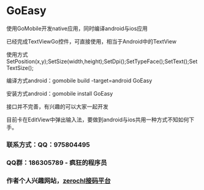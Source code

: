 # GoEasy
<p>使用GoMobile开发native应用，同时编译android与ios应用</p>
<p>已经完成TextViewGo控件，可直接使用，相当于Android中的TextView</p>
<p>使用方式SetPosition(x,y);SetSize(width,height);SetDpi();SetTypeFace();SetText();SetTextSize();</p>

<p>编译方式android：gomobile build -target=android GoEasy</p>
<p>安装方式android：gomobile install GoEasy</p>

<p>接口并不完善，有兴趣的可以大家一起开发</p>
<p>目前卡在EditView中弹出输入法，要做到android与ios共用一种方式不知如何下手。</p>

### 联系方式：QQ：975804495
### QQ群：186305789   - 疯狂的程序员
### 作者个人兴趣网站，[zerochl接码平台](http://xinghai.party)
